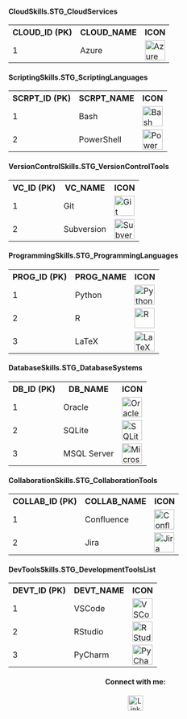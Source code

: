 <h4>CloudSkills.STG_CloudServices</h4>
<table>
    <tr>
        <th>CLOUD_ID (PK)</th>
        <th>CLOUD_NAME</th>
        <th>ICON</th>
    </tr>
    <tr>
        <td>1</td>
        <td>Azure</td>
        <td><img height="40" src="https://skillicons.dev/icons?i=azure" alt="Azure"></td>
    </tr>
</table>

<h4>ScriptingSkills.STG_ScriptingLanguages</h4>
<table>
    <tr>
        <th>SCRPT_ID (PK)</th>
        <th>SCRPT_NAME</th>
        <th>ICON</th>
    </tr>
    <tr>
        <td>1</td>
        <td>Bash</td>
        <td><img height="40" src="https://skillicons.dev/icons?i=bash" alt="Bash"></td>
    </tr>
    <tr>
        <td>2</td>
        <td>PowerShell</td>
        <td><img height="40" src="https://skillicons.dev/icons?i=powershell" alt="PowerShell"></td>
    </tr>
</table>

<h4>VersionControlSkills.STG_VersionControlTools</h4>
<table>
    <tr>
        <th>VC_ID (PK)</th>
        <th>VC_NAME</th>
        <th>ICON</th>
    </tr>
    <tr>
        <td>1</td>
        <td>Git</td>
        <td><img height="40" src="https://skillicons.dev/icons?i=git" alt="Git"></td>
    </tr>
    <tr>
        <td>2</td>
        <td>Subversion</td>
        <td><img height="40" src="https://devicon-website.vercel.app/api/subversion/original.svg" alt="Subversion"></td>
    </tr>
</table>

<h4>ProgrammingSkills.STG_ProgrammingLanguages</h4>
<table>
    <tr>
        <th>PROG_ID (PK)</th>
        <th>PROG_NAME</th>
        <th>ICON</th>
    </tr>
    <tr>
        <td>1</td>
        <td>Python</td>
        <td><img height="40" src="https://skillicons.dev/icons?i=python" alt="Python"></td>
    </tr>
    <tr>
        <td>2</td>
        <td>R</td>
        <td><img height="40" src="https://skillicons.dev/icons?i=r" alt="R"></td>
    </tr>
    <tr>
        <td>3</td>
        <td>LaTeX</td>
        <td><img height="40" src="https://skillicons.dev/icons?i=latex" alt="LaTeX"></td>
    </tr>
</table>

<h4>DatabaseSkills.STG_DatabaseSystems</h4>
<table>
    <tr>
        <th>DB_ID (PK)</th>
        <th>DB_NAME</th>
        <th>ICON</th>
    </tr>
    <tr>
        <td>1</td>
        <td>Oracle</td>
        <td><img height="40" src="https://user-images.githubusercontent.com/25181517/117208736-bdedc080-adf5-11eb-912f-61c7d43705f6.png" alt="Oracle"></td>
    </tr>
    <tr>
        <td>2</td>
        <td>SQLite</td>
        <td><img height="40" src="https://devicon-website.vercel.app/api/sqlite/original.svg" alt="SQLite"></td>
    </tr>
    <tr>
        <td>3</td>
        <td>MSQL Server</td>
        <td><img height="40" src="https://devicon-website.vercel.app/api/microsoftsqlserver/plain-wordmark.svg?color=%23FF0000" alt="Microsoft SQL Server"></td>
    </tr>
</table>

<h4>CollaborationSkills.STG_CollaborationTools</h4>
<table>
    <tr>
        <th>COLLAB_ID (PK)</th>
        <th>COLLAB_NAME</th>
        <th>ICON</th>
    </tr>
    <tr>
        <td>1</td>
        <td>Confluence</td>
        <td><img height="40" src="https://devicon-website.vercel.app/api/confluence/original.svg" alt="Confluence"></td>
    </tr>
    <tr>
        <td>2</td>
        <td>Jira</td>
        <td><img height="40" src="https://devicon-website.vercel.app/api/jira/original.svg" alt="Jira"></td>
    </tr>
</table>

<h4>DevToolsSkills.STG_DevelopmentToolsList</h4>
<table>
    <tr>
        <th>DEVT_ID (PK)</th>
        <th>DEVT_NAME</th>
        <th>ICON</th>
    </tr>
    <tr>
        <td>1</td>
        <td>VSCode</td>
        <td><img height="40" src="https://skillicons.dev/icons?i=vscode" alt="VSCode"></td>
    </tr>
    <tr>
        <td>2</td>
        <td>RStudio</td>
        <td><img height="40" src="https://devicon-website.vercel.app/api/rstudio/original.svg" alt="RStudio"></td>
    </tr>
    <tr>
        <td>3</td>
        <td>PyCharm</td>
        <td><img height="40" src="https://cdn.jsdelivr.net/gh/devicons/devicon/icons/pycharm/pycharm-original.svg" alt="PyCharm"></td>
    </tr>
</table>

<h4 align="center">Connect with me:</h4>
<p align="center">
  <a href="https://www.linkedin.com/in/jak-ub-zak/" target="_blank"><img height="30" src="https://img.shields.io/badge/LinkedIn-0077B5?style=flat-square&logo=linkedin&logoColor=white" alt="LinkedIn"></a>
</p>
